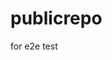 # publicrepo
for e2e test
































































































































































































































































































































































































































































































































































































































































































































































































































































































































































































































































































































































































































































































































































































































































































































































































































































































































































































































































